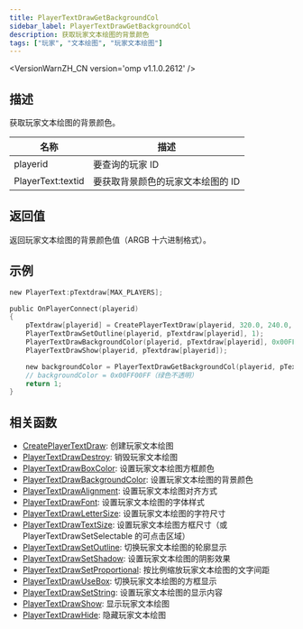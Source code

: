 ```yaml
---
title: PlayerTextDrawGetBackgroundCol
sidebar_label: PlayerTextDrawGetBackgroundCol
description: 获取玩家文本绘图的背景颜色
tags: ["玩家", "文本绘图", "玩家文本绘图"]
---
```


<VersionWarnZH_CN version='omp v1.1.0.2612' />

## 描述

获取玩家文本绘图的背景颜色。

| 名称              | 描述                              |
| ----------------- | --------------------------------- |
| playerid          | 要查询的玩家 ID                   |
| PlayerText:textid | 要获取背景颜色的玩家文本绘图的 ID |

## 返回值

返回玩家文本绘图的背景颜色值（ARGB 十六进制格式）。

## 示例

```c
new PlayerText:pTextdraw[MAX_PLAYERS];

public OnPlayerConnect(playerid)
{
    pTextdraw[playerid] = CreatePlayerTextDraw(playerid, 320.0, 240.0, "欢迎来到我的OPEN.MP服务器");
    PlayerTextDrawSetOutline(playerid, pTextdraw[playerid], 1);
    PlayerTextDrawBackgroundColor(playerid, pTextdraw[playerid], 0x00FF00FF);
    PlayerTextDrawShow(playerid, pTextdraw[playerid]);

    new backgroundColor = PlayerTextDrawGetBackgroundCol(playerid, pTextdraw[playerid]);
    // backgroundColor = 0x00FF00FF（绿色不透明）
    return 1;
}
```

## 相关函数

- [CreatePlayerTextDraw](CreatePlayerTextDraw): 创建玩家文本绘图
- [PlayerTextDrawDestroy](PlayerTextDrawDestroy): 销毁玩家文本绘图
- [PlayerTextDrawBoxColor](PlayerTextDrawBoxColor): 设置玩家文本绘图方框颜色
- [PlayerTextDrawBackgroundColor](PlayerTextDrawBackgroundColor): 设置玩家文本绘图的背景颜色
- [PlayerTextDrawAlignment](PlayerTextDrawAlignment): 设置玩家文本绘图对齐方式
- [PlayerTextDrawFont](PlayerTextDrawFont): 设置玩家文本绘图的字体样式
- [PlayerTextDrawLetterSize](PlayerTextDrawLetterSize): 设置玩家文本绘图的字符尺寸
- [PlayerTextDrawTextSize](PlayerTextDrawTextSize): 设置玩家文本绘图方框尺寸（或 PlayerTextDrawSetSelectable 的可点击区域）
- [PlayerTextDrawSetOutline](PlayerTextDrawSetOutline): 切换玩家文本绘图的轮廓显示
- [PlayerTextDrawSetShadow](PlayerTextDrawSetShadow): 设置玩家文本绘图的阴影效果
- [PlayerTextDrawSetProportional](PlayerTextDrawSetProportional): 按比例缩放玩家文本绘图的文字间距
- [PlayerTextDrawUseBox](PlayerTextDrawUseBox): 切换玩家文本绘图的方框显示
- [PlayerTextDrawSetString](PlayerTextDrawSetString): 设置玩家文本绘图的显示内容
- [PlayerTextDrawShow](PlayerTextDrawShow): 显示玩家文本绘图
- [PlayerTextDrawHide](PlayerTextDrawHide): 隐藏玩家文本绘图
